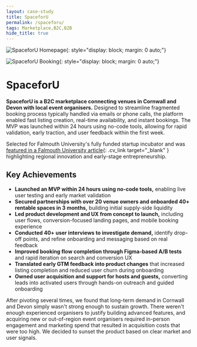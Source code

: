 ```yaml
---
layout: case-study
title: SpaceforU
permalink: /spaceforu/
tags: Marketplace,B2C,B2B
hide_title: true
---
```


![SpaceforU Homepage]({{site.baseurl}}/images/SpaceforU_Homepage_Device.jpg){: style="display: block; margin: 0 auto;"}

![SpaceforU Booking]({{site.baseurl}}/images/SpaceforU_Booking.png){: style="display: block; margin: 0 auto;"}

# SpaceforU

**SpaceforU is a B2C marketplace connecting venues in Cornwall and Devon with local event organisers.** Designed to streamline fragmented booking process typically handled via emails or phone calls, the platform enabled fast listing creation, real-time availability, and instant bookings. The MVP was launched within 24 hours using no-code tools, allowing for rapid validation, early traction, and user feedback within the first week.

Selected for Falmouth University's fully funded startup incubator and was [featured in a Falmouth University article](https://www.falmouth.ac.uk/launchpad/news/entrepreneur-stories-spaceforu){: .cv_link target="_blank" } highlighting regional innovation and early-stage entrepreneurship.

## Key Achievements

- **Launched an MVP within 24 hours using no-code tools,** enabling live user testing and early market validation
- **Secured partnerships with over 20 venue owners and onboarded 40+ rentable spaces in 3 months,** building initial supply-side liquidity
- **Led product development and UX from concept to launch,** including user flows, conversion-focused landing pages, and mobile booking experience
- **Conducted 40+ user interviews to investigate demand,** identify drop-off points, and refine onboarding and messaging based on real feedback
- **Improved booking flow completion through Figma-based A/B tests** and rapid iteration on search and conversion UX
- **Translated early GTM feedback into product changes** that increased listing completion and reduced user churn during onboarding
- **Owned user acquisition and support for hosts and guests,** converting leads into activated users through hands-on outreach and guided onboarding

After pivoting several times, we found that long-term demand in Cornwall and Devon simply wasn't strong enough to sustain growth. There weren't enough experienced organisers to justify building advanced features, and acquiring new or out-of-region event organisers required in-person engagement and marketing spend that resulted in acquisition costs that were too high. We decided to sunset the product based on clear market and user signals.